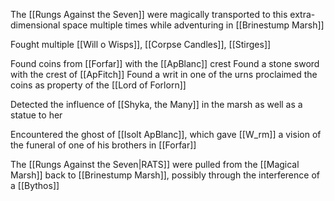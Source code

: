 The [[Rungs Against the Seven]] were magically transported to this extra-dimensional space multiple times while adventuring in [[Brinestump Marsh]]

Fought multiple [[Will o Wisps]], [[Corpse Candles]], [[Stirges]]

Found coins from [[Forfar]] with the [[ApBlanc]] crest
Found a stone sword with the crest of [[ApFitch]]
Found a writ in one of the urns proclaimed the coins as property of the [[Lord of Forlorn]]


Detected the influence of [[Shyka, the Many]] in the marsh as well as a statue to her

Encountered the ghost of [[Isolt ApBlanc]], which gave [[W_rm]] a vision of the funeral of one of his brothers in [[Forfar]]

The [[Rungs Against the Seven|RATS]] were pulled from the [[Magical Marsh]] back to [[Brinestump Marsh]], possibly through the interference of a [[Bythos]]

